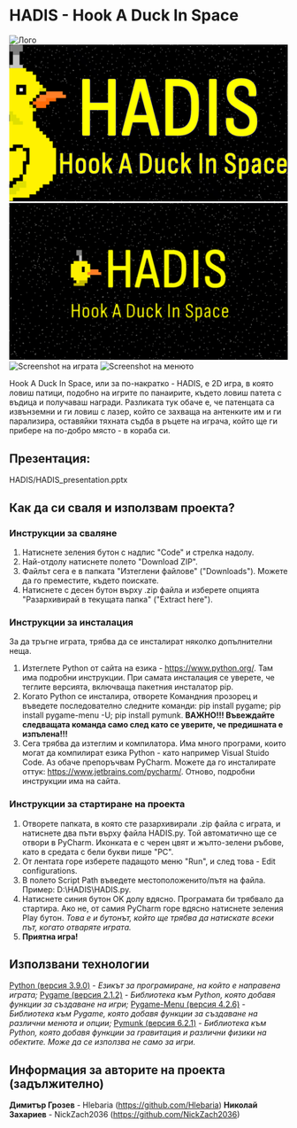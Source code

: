 # HADIS - Hook A Duck In Space

![Лого](Himages/logo.png)
![Тъмбнейл на видеото в YouTube](HADIS_video-thumbnail.png)
![Кадър от видеото с името и логото на играта](HADIS_video-screenshot.png)
![Screenshot на играта]()
![Screenshot на менюто]()

Hook A Duck In Space, или за по-накратко - HADIS, е 2D игра, в която ловиш патици, подобно на игрите по панаирите, където ловиш патета с въдица и получаваш награди. Разликата тук обаче е, че патенцата са извънземни и ги ловиш с лазер, който се захваща на антенките им и ги парализира, оставяйки тяхната съдба в ръцете на играча, който ще ги прибере на по-добро място - в кораба си.

## Презентация:
HADIS/HADIS_presentation.pptx

## Как да си сваля и използвам проекта?

### Инструкции за сваляне

1) Натиснете зеления бутон с надпис "Code" и стрелка надолу.
2) Най-отдолу натиснете полето "Download ZIP".
3) Файлът сега е в папката "Изтеглени файлове" ("Downloads"). Можете да го преместите, където поискате.
4) Натиснете с десен бутон върху .zip файла и изберете опцията "Разархивирай в текущата папка" ("Extract here").

### Инструкции за инсталация
За да тръгне играта, трябва да се инсталират няколко допълнителни неща.

1) Изтеглете Python от сайта на езика - https://www.python.org/. Там има подробни инструкции. При самата инсталация се уверете, че теглите версията, включваща пакетния инсталатор pip.
2) Когато Python се инсталира, отворете Командния прозорец и въведете последователно следните команди: pip install pygame; pip install pygame-menu -U; pip install pymunk. **ВАЖНО!!! Въвеждайте следващата команда само след като се уверите, че предишната е изпълена!!!**
3) Сега трябва да изтеглим и компилатора. Има много програми, които могат да компилират езика Python - като например Visual Stuido Code. Аз обаче препоръчвам PyCharm. Можете да го инсталирате оттук: https://www.jetbrains.com/pycharm/. Отново, подробни инструкции има на сайта.

### Инструкции за стартиране на проекта

1) Отворете папката, в която сте разархивирали .zip файла с играта, и натиснете два пъти върху файла HADIS.py. Той автоматично ще се отвори в PyCharm. Иконката е с черен цвят и жълто-зелени ръбове, като в средата с бели букви пише "PC".
2) От лентата горе изберете падащото меню "Run", и след това - Edit configurations.
3) В полето Script Path въведете местоположенито/пътя на файла. Пример: D:\HADIS\HADIS.py.
4) Натиснете синия бутон OK долу вдясно. Програмата би трябвало да стартира. Ако не, от самия PyCharm горе вдясно натиснете зеления Play бутон. *Това е и бутонът, който ще трябва да натискате всеки път, когато отваряте играта.*
5) **Приятна игра!**

## Използвани технологии

[Python (версия 3.9.0)](https://www.python.org/) - *Езикът за програмиране, на който е направена играта;*
[Pygame (версия 2.1.2)](https://www.pygame.org/news) - *Библиотека към Python, която добавя функции за създаване на игри;*
[Pygame-Menu (версия 4.2.6)](https://pygame-menu.readthedocs.io/en/4.2.6/) - *Библиотека към Pygame, която добавя функции за създаване на различни менюта и опции;*
[Pymunk (версия 6.2.1)](http://www.pymunk.org/en/latest/) - *Библиотека към Python, която добавя функции за гравитация и различни физики на обектите. Може да се използва не само за игри.*

## Информация за авторите на проекта (задължително)

**Димитър Грозев** - Hlebaria (https://github.com/Hlebaria)
**Николай Захариев** - NickZach2036 (https://github.com/NickZach2036)
